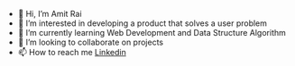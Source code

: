 - 👋 Hi, I’m Amit Rai
- 👀 I’m interested in developing a product that solves a user problem
- 🌱 I’m currently learning Web Development and Data Structure Algorithm
- 💞️ I’m looking to collaborate on projects
- 📫 How to reach me <a href="https://www.linkedin.com/in/amitrai50/">Linkedin</a>

<!---
Amitrai011/Amitrai011 is a ✨ special ✨ repository because its `README.md` (this file) appears on your GitHub profile.
You can click the Preview link to take a look at your changes.
--->
